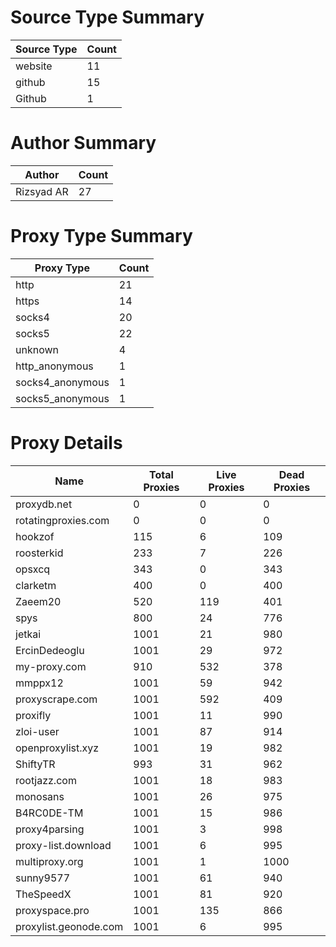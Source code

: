 # Source Type Summary

| Source Type | Count |
|-------------|-------|
| website | 11 |
| github | 15 |
| Github | 1 |


# Author Summary

| Author | Count |
|--------|-------|
| Rizsyad AR | 27 |


# Proxy Type Summary

| Proxy Type | Count |
|------------|-------|
| http | 21 |
| https | 14 |
| socks4 | 20 |
| socks5 | 22 |
| unknown | 4 |
| http_anonymous | 1 |
| socks4_anonymous | 1 |
| socks5_anonymous | 1 |


# Proxy Details

| Name | Total Proxies | Live Proxies | Dead Proxies |
|------|---------------|--------------|---------------|
| proxydb.net | 0 | 0 | 0 |
| rotatingproxies.com | 0 | 0 | 0 |
| hookzof | 115 | 6 | 109 |
| roosterkid | 233 | 7 | 226 |
| opsxcq | 343 | 0 | 343 |
| clarketm | 400 | 0 | 400 |
| Zaeem20 | 520 | 119 | 401 |
| spys | 800 | 24 | 776 |
| jetkai | 1001 | 21 | 980 |
| ErcinDedeoglu | 1001 | 29 | 972 |
| my-proxy.com | 910 | 532 | 378 |
| mmppx12 | 1001 | 59 | 942 |
| proxyscrape.com | 1001 | 592 | 409 |
| proxifly | 1001 | 11 | 990 |
| zloi-user | 1001 | 87 | 914 |
| openproxylist.xyz | 1001 | 19 | 982 |
| ShiftyTR | 993 | 31 | 962 |
| rootjazz.com | 1001 | 18 | 983 |
| monosans | 1001 | 26 | 975 |
| B4RC0DE-TM | 1001 | 15 | 986 |
| proxy4parsing | 1001 | 3 | 998 |
| proxy-list.download | 1001 | 6 | 995 |
| multiproxy.org | 1001 | 1 | 1000 |
| sunny9577 | 1001 | 61 | 940 |
| TheSpeedX | 1001 | 81 | 920 |
| proxyspace.pro | 1001 | 135 | 866 |
| proxylist.geonode.com | 1001 | 6 | 995 |
